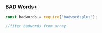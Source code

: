 ### [BAD Words+](https://github.com/theequaq/badwordsplus)

```js
const badwords = require("badwordsplus");

//fiter badwords from array
```
